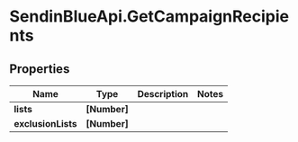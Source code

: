 # SendinBlueApi.GetCampaignRecipients

## Properties
Name | Type | Description | Notes
------------ | ------------- | ------------- | -------------
**lists** | **[Number]** |  | 
**exclusionLists** | **[Number]** |  | 


